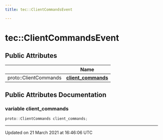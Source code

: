 ```yaml
---
title: tec::ClientCommandsEvent

---
```


# tec::ClientCommandsEvent



## Public Attributes

|                | Name           |
| -------------- | -------------- |
| proto::ClientCommands | **[client_commands](/engine/Classes/structtec_1_1_client_commands_event/#variable-client_commands)**  |

## Public Attributes Documentation

### variable client_commands

```cpp
proto::ClientCommands client_commands;
```


-------------------------------

Updated on 21 March 2021 at 16:46:06 UTC